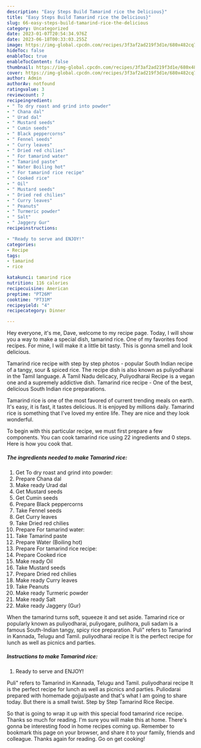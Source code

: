 ```yaml
---
description: "Easy Steps Build Tamarind rice the Delicious}"
title: "Easy Steps Build Tamarind rice the Delicious}"
slug: 66-easy-steps-build-tamarind-rice-the-delicious
category: Uncategorized
date: 2023-01-07T20:54:34.976Z
date: 2023-06-18T00:33:03.255Z
image: https://img-global.cpcdn.com/recipes/3f3af2ad219f3d1e/680x482cq70/tamarind-rice-recipe-main-photo.jpg
hideToc: false
enableToc: true
enableTocContent: false
thumbnail: https://img-global.cpcdn.com/recipes/3f3af2ad219f3d1e/680x482cq70/tamarind-rice-recipe-main-photo.jpg
cover: https://img-global.cpcdn.com/recipes/3f3af2ad219f3d1e/680x482cq70/tamarind-rice-recipe-main-photo.jpg
author: Admin
authorAv: notfound
ratingvalue: 3
reviewcount: 7
recipeingredient:
- " To dry roast and grind into powder"
- " Chana dal"
- " Urad dal"
- " Mustard seeds"
- " Cumin seeds"
- " Black peppercorns"
- " Fennel seeds"
- " Curry leaves"
- " Dried red chilies"
- " For tamarind water"
- " Tamarind paste"
- " Water Boiling hot"
- " For tamarind rice recipe"
- " Cooked rice"
- " Oil"
- " Mustard seeds"
- " Dried red chilies"
- " Curry leaves"
- " Peanuts"
- " Turmeric powder"
- " Salt"
- " Jaggery Gur"
recipeinstructions:

- "Ready to serve and ENJOY!"
categories:
- Recipe
tags:
- tamarind
- rice

katakunci: tamarind rice 
nutrition: 116 calories
recipecuisine: American
preptime: "PT26M"
cooktime: "PT31M"
recipeyield: "4"
recipecategory: Dinner

---
```



Hey everyone, it's me, Dave, welcome to my recipe page. Today, I will show you a way to make a special dish, tamarind rice. One of my favorites food recipes. For mine, I will make it a little bit tasty. This is gonna smell and look delicious.

Tamarind rice recipe with step by step photos - popular South Indian recipe of a tangy, sour &amp; spiced rice. The recipe dish is also known as puliyodharai in the Tamil language. A Tamil Nadu delicacy, Puliyodharai Recipe is a vegan one and a supremely addictive dish. Tamarind rice recipe - One of the best, delicious South Indian rice preparations.

Tamarind rice is one of the most favored of current trending meals on earth. It's easy, it is fast, it tastes delicious. It is enjoyed by millions daily. Tamarind rice is something that I've loved my entire life. They are nice and they look wonderful.


To begin with this particular recipe, we must first prepare a few components. You can cook tamarind rice using 22 ingredients and 0 steps. Here is how you cook that.

<!--inarticleads1-->

##### The ingredients needed to make Tamarind rice:

1. Get  To dry roast and grind into powder:
1. Prepare  Chana dal
1. Make ready  Urad dal
1. Get  Mustard seeds
1. Get  Cumin seeds
1. Prepare  Black peppercorns
1. Take  Fennel seeds
1. Get  Curry leaves
1. Take  Dried red chilies
1. Prepare  For tamarind water:
1. Take  Tamarind paste
1. Prepare  Water (Boiling hot)
1. Prepare  For tamarind rice recipe:
1. Prepare  Cooked rice
1. Make ready  Oil
1. Take  Mustard seeds
1. Prepare  Dried red chilies
1. Make ready  Curry leaves
1. Take  Peanuts
1. Make ready  Turmeric powder
1. Make ready  Salt
1. Make ready  Jaggery (Gur)


When the tamarind turns soft, squeeze it and set aside. Tamarind rice or popularly known as puliyodharai, puliyogare, pulihora, puli sadam is a famous South-Indian tangy, spicy rice preparation. Puli&#34; refers to Tamarind in Kannada, Telugu and Tamil. puliyodharai recipe It is the perfect recipe for lunch as well as picnics and parties. 

<!--inarticleads2-->

##### Instructions to make Tamarind rice:


1. Ready to serve and ENJOY!

Puli&#34; refers to Tamarind in Kannada, Telugu and Tamil. puliyodharai recipe It is the perfect recipe for lunch as well as picnics and parties. Puliodarai prepared with homemade gojju/paste and that&#39;s what I am going to share today. But there is a small twist. Step by Step Tamarind Rice Recipe. 

So that is going to wrap it up with this special food tamarind rice recipe. Thanks so much for reading. I'm sure you will make this at home. There's gonna be interesting food in home recipes coming up. Remember to bookmark this page on your browser, and share it to your family, friends and colleague. Thanks again for reading. Go on get cooking!
